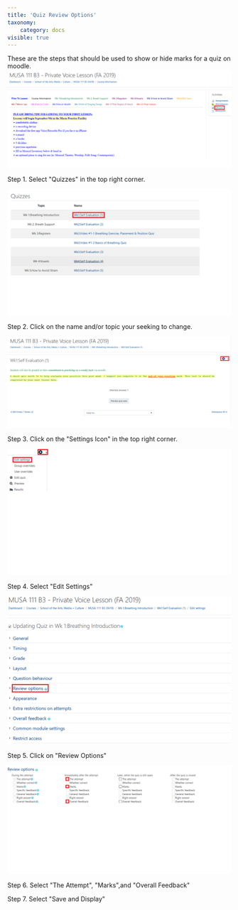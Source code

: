 ```yaml
---
title: 'Quiz Review Options'
taxonomy:
    category: docs
visible: true
---
```


These are the steps that should be used to show or hide marks for a quiz on moodle.
![](MUSI-1.png)

Step 1. Select "Quizzes" in the top right corner.

![](MUSI-2.png)

Step 2. Click on the name and/or topic your seeking to change.

![](MUSI-3.png)

Step 3. Click on the "Settings Icon" in the top right corner.

![](MUSI-4.png)


Step 4. Select "Edit Settings"


![](MUSI-5.png)

Step 5. Click on "Review Options"



![](MUSI-6.png)


Step 6. Select "The Attempt", "Marks",and "Overall Feedback"


Step 7. Select "Save and Display"
